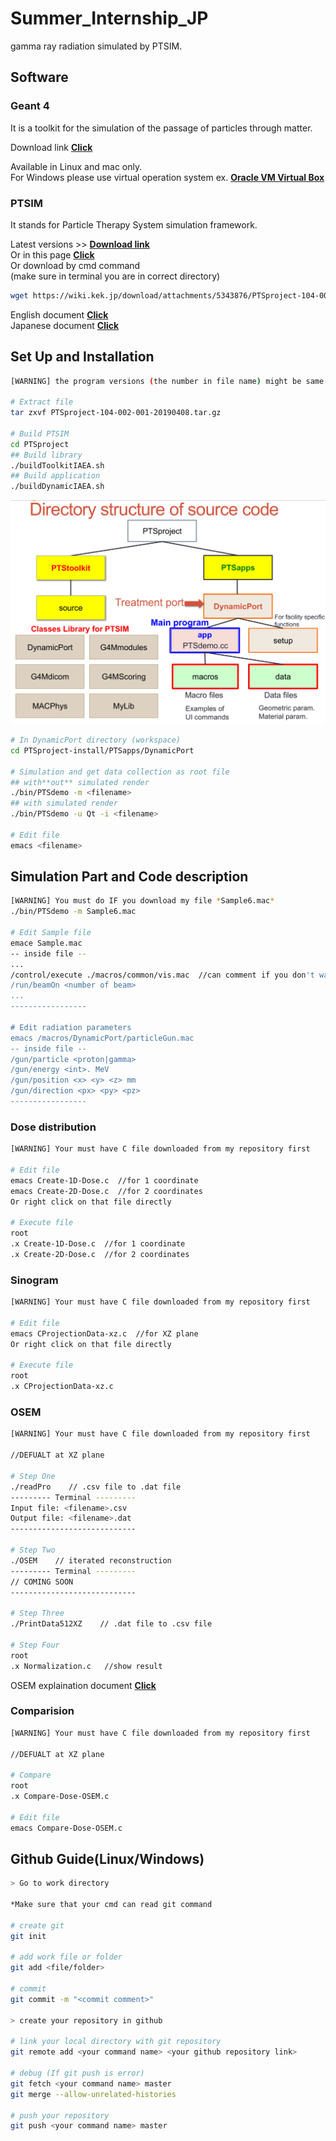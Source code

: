 # Summer_Internship_JP
gamma ray radiation simulated by PTSIM.

## Software
### Geant 4

It is a toolkit for the simulation of the passage of particles through matter.  

Download link **[Click](https://geant4.web.cern.ch/support/download)**  

Available in Linux and mac only.  
For Windows please use virtual operation system ex. **[Oracle VM Virtual Box](https://www.virtualbox.org/)**  

### PTSIM

It stands for Particle Therapy System simulation framework.  

Latest versions >> **[Download link](PTSproject-104-002-001-20190408.tar.gz)**  
Or in this page **[Click](https://wiki.kek.jp/display/g4med/PTsim)**   
Or download by cmd command  
(make sure in terminal you are in correct directory)
``` bash
wget https://wiki.kek.jp/download/attachments/5343876/PTSproject-104-002-001-20190408.tar.gz?version=1&modificationDate=1554898709174&api=v2
```

English document **[Click](https://wiki.kek.jp/display/g4med/2018-08++PTSIM+short+tutorial+in+Taiwan)**   
Japanese document **[Click](https://wiki.kek.jp/display/geant4/Geant4+Tutorial+for+Medicine+2018)**   

## Set Up and Installation
``` bash
[WARNING] the program versions (the number in file name) might be same. Please check the file name first!  

# Extract file
tar zxvf PTSproject-104-002-001-20190408.tar.gz

# Build PTSIM
cd PTSproject
## Build library
./buildToolkitIAEA.sh
## Build application
./buildDynamicIAEA.sh

```


![Directory Structure](/asset/Directory_structure.png "Directory Structure")


``` bash
# In DynamicPort directory (workspace) 
cd PTSproject-install/PTSapps/DynamicPort

# Simulation and get data collection as root file
## with**out** simulated render
./bin/PTSdemo -m <filename>
## with simulated render
./bin/PTSdemo -u Qt -i <filename>

# Edit file
emacs <filename>

```

## Simulation Part and Code description
``` bash
[WARNING] You must do IF you download my file *Sample6.mac*
./bin/PTSdemo -m Sample6.mac

# Edit Sample file
emace Sample.mac
-- inside file --  
...  
/control/execute ./macros/common/vis.mac  //can comment if you don't want render  
/run/beamOn <number of beam>  
...  
-----------------  

# Edit radiation parameters
emacs /macros/DynamicPort/particleGun.mac
-- inside file --
/gun/particle <proton|gamma>
/gun/energy <int>. MeV
/gun/position <x> <y> <z> mm
/gun/direction <px> <py> <pz>
-----------------

```

### Dose distribution
``` bash
[WARNING] Your must have C file downloaded from my repository first

# Edit file
emacs Create-1D-Dose.c  //for 1 coordinate  
emacs Create-2D-Dose.c  //for 2 coordinates 
Or right click on that file directly

# Execute file
root
.x Create-1D-Dose.c  //for 1 coordinate  
.x Create-2D-Dose.c  //for 2 coordinates 

```

### Sinogram
``` bash
[WARNING] Your must have C file downloaded from my repository first

# Edit file
emacs CProjectionData-xz.c  //for XZ plane  
Or right click on that file directly

# Execute file
root
.x CProjectionData-xz.c

```

### OSEM
``` bash
[WARNING] Your must have C file downloaded from my repository first

//DEFUALT at XZ plane

# Step One
./readPro    // .csv file to .dat file 
--------- Terminal ---------
Input file: <filename>.csv
Output file: <filename>.dat
----------------------------

# Step Two
./OSEM    // iterated reconstruction  
--------- Terminal ---------
// COMING SOON
----------------------------

# Step Three
./PrintData512XZ    // .dat file to .csv file 

# Step Four
root
.x Normalization.c   //show result

```

OSEM explaination document **[Click](http://www.desy.de/~garutti/LECTURES/BioMedical/Lecture7_ImageReconstruction.pdf)** 

### Comparision
``` bash
[WARNING] Your must have C file downloaded from my repository first

//DEFUALT at XZ plane

# Compare
root
.x Compare-Dose-OSEM.c

# Edit file
emacs Compare-Dose-OSEM.c  

```

## Github Guide(Linux/Windows)
``` bash
> Go to work directory

*Make sure that your cmd can read git command

# create git
git init

# add work file or folder
git add <file/folder>

# commit
git commit -m "<commit comment>"

> create your repository in github

# link your local directory with git repository
git remote add <your command name> <your github repository link>

# debug (If git push is error)
git fetch <your command name> master
git merge --allow-unrelated-histories

# push your repository
git push <your command name> master

```
